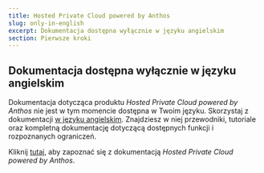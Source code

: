 ```yaml
---
title: Hosted Private Cloud powered by Anthos
slug: only-in-english
excerpt: Dokumentacja dostępna wyłącznie w języku angielskim
section: Pierwsze kroki
---
```


## Dokumentacja dostępna wyłącznie w języku angielskim

Dokumentacja dotycząca produktu *Hosted Private Cloud powered by Anthos* nie jest w tym momencie dostępna w Twoim języku.
Skorzystaj z dokumentacji [w języku angielskim](https://docs.ovh.com/gb/en/hosted-private-cloud-anthos/).
Znajdziesz w niej przewodniki, tutoriale oraz kompletną dokumentację dotyczącą dostępnych funkcji i rozpoznanych ograniczeń.

Kliknij [tutaj](https://docs.ovh.com/gb/en/hosted-private-cloud-anthos/), aby zapoznać się z dokumentacją  *Hosted Private Cloud powered by Anthos*.